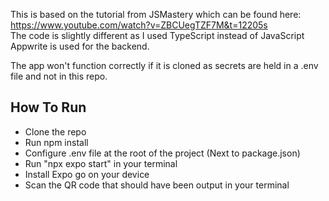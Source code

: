 This is based on the tutorial from JSMastery which can be found here: https://www.youtube.com/watch?v=ZBCUegTZF7M&t=12205s <br>
The code is slightly different as I used TypeScript instead of JavaScript <br>
Appwrite is used for the backend. <br>

The app won't function correctly if it is cloned as secrets are held in a .env file and not in this repo. <br>

## How To Run
- Clone the repo
- Run npm install
- Configure .env file at the root of the project (Next to package.json)
- Run "npx expo start" in your terminal
- Install Expo go on your device
- Scan the QR code that should have been output in your terminal

